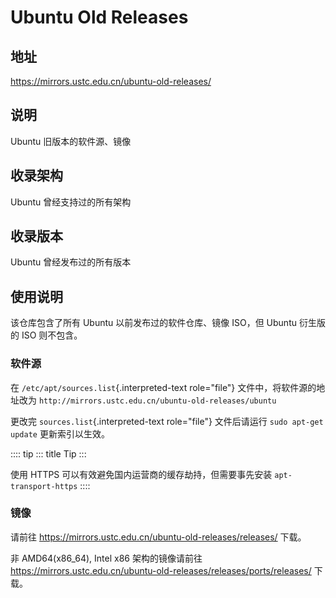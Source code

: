 # Ubuntu Old Releases

## 地址

<https://mirrors.ustc.edu.cn/ubuntu-old-releases/>

## 说明

Ubuntu 旧版本的软件源、镜像

## 收录架构

Ubuntu 曾经支持过的所有架构

## 收录版本

Ubuntu 曾经发布过的所有版本

## 使用说明

该仓库包含了所有 Ubuntu 以前发布过的软件仓库、镜像 ISO，但 Ubuntu
衍生版的 ISO 则不包含。

### 软件源

在 `/etc/apt/sources.list`{.interpreted-text role="file"}
文件中，将软件源的地址改为
`http://mirrors.ustc.edu.cn/ubuntu-old-releases/ubuntu`

更改完 `sources.list`{.interpreted-text role="file"} 文件后请运行
`sudo apt-get update` 更新索引以生效。

:::: tip
::: title
Tip
:::

使用 HTTPS 可以有效避免国内运营商的缓存劫持，但需要事先安装
`apt-transport-https`
::::

### 镜像

请前往 <https://mirrors.ustc.edu.cn/ubuntu-old-releases/releases/>
下载。

非 AMD64(x86_64), Intel x86 架构的镜像请前往
<https://mirrors.ustc.edu.cn/ubuntu-old-releases/releases/ports/releases/>
下载。
